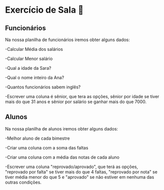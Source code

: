 # Exercício de Sala 🏫  

## Funcionários

Na nossa planilha de funcionários iremos obter alguns dados:

-Calcular Média dos salários

-Calcular Menor salário

-Qual a idade da Sara?

-Qual o nome inteiro da Ana?

-Quantos funcionários sabem inglês?

-Escrever uma coluna é sênior, que tera as opções, sênior por idade se tiver mais do que 31 anos e sênior por salário se ganhar mais do que 7000.

## Alunos

Na nossa planilha de alunos iremos obter alguns dados:

-Melhor aluno de cada bimestre

-Criar uma coluna com a soma das faltas

-Criar uma coluna com a média das notas de cada aluno

-Escrever uma coluna "reprovado/aprovado", que terá as opções, "reprovado por falta" se tiver mais do que 4 faltas, "reprovado por nota" se tiver média menor do que 5 e "aprovado" se não estiver em nenhuma das outras condições.



